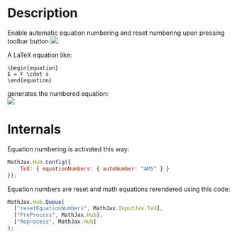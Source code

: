 Description
===========

Enable automatic equation numbering and reset numbering upon pressing toolbar button ![](button.png).


A LaTeX equation like:   
```TeX
\begin{equation}
E = F \cdot s 
\end{equation}
```

generates the numbered equation:   
![](icon.png)

Internals
=========

Equation numbering is activated this way:
```Javascript
MathJax.Hub.Config({
    TeX: { equationNumbers: { autoNumber: "AMS" } }
});
```

Equation numbers are reset and math equations rerendered using this code: 
```Javascript
MathJax.Hub.Queue(
  ["resetEquationNumbers", MathJax.InputJax.TeX],
  ["PreProcess", MathJax.Hub],
  ["Reprocess", MathJax.Hub]
);
```
